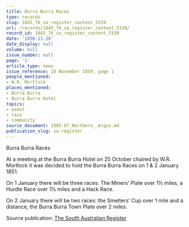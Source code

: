 ```yaml
---
title: Burra Burra Races
type: records
slug: 1845_76_sa_register_content_5339
url: /records/1845_76_sa_register_content_5339/
record_id: 1845_76_sa_register_content_5339
date: '1850-11-28'
date_display: null
volume: null
issue_number: null
page: '1'
article_type: news
issue_reference: 28 November 1850, page 1
people_mentioned:
- W.R. Mortlock
places_mentioned:
- Burra Burra
- Burra Burra Hotel
topics:
- event
- race
- community
source_document: 1985-87_Northern__Argus.md
publication_slug: sa-register
---
```


Burra Burra Races

At a meeting at the Burra Burra Hotel on 25 October chaired by W.R. Mortlock it was decided to hold the Burra Burra Races on 1 & 2 January 1851.

On 1 January there will be three races: The Miners’ Plate over 1½ miles, a Hurdle Race over 1½ miles and a Hack Race.

On 2 January there will be two races: the Smelters’ Cup over 1 mile and a distance, the Burra Burra Town Plate over 2 miles.

Source publication: [The South Australian Register](/publications/sa-register/)
